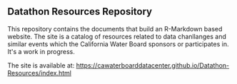 ## Datathon Resources Repository
This repository contains the documents that build an R-Markdown based website. The site is a catalog of resources related to data chanllanges and similar events which the California Water Board sponsors or participates in. It's a work in progress. 

The site is available at: https://cawaterboarddatacenter.github.io/Datathon-Resources/index.html